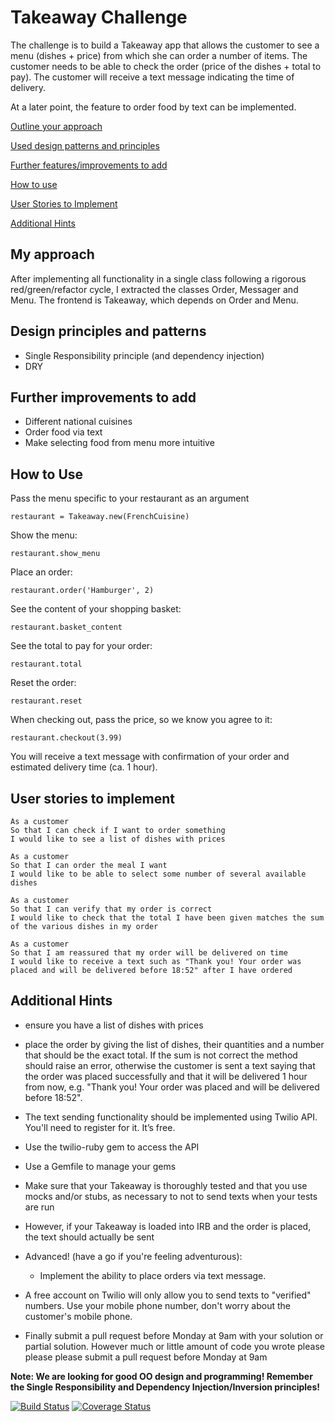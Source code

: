 Takeaway Challenge
==================
The challenge is to build a Takeaway app that allows the customer to see a menu (dishes + price) from which she can order a number of items. The customer needs to be able to check the order (price of the dishes + total to pay). The customer will receive a text message indicating the time of delivery.

At a later point, the feature to order food by text can be implemented.

[Outline your approach](#my-approach)

[Used design patterns and principles](#design-principles-and-patterns)

[Further features/improvements to add](#further-improvements-to-add)

[How to use](#how-to-use)

[User Stories to Implement](#user-stories-to-implement)

[Additional Hints](#additional-hints)

My approach
-----------

After implementing all functionality in a single class following a rigorous red/green/refactor cycle, I extracted the classes Order, Messager and Menu. The frontend is Takeaway, which depends on Order and Menu. 

Design principles and patterns
------------------------------

* Single Responsibility principle (and dependency injection)
* DRY

Further improvements to add
---------------------------

* Different national cuisines
* Order food via text
* Make selecting food from menu more intuitive

How to Use
----------

Pass the menu specific to your restaurant as an argument

`restaurant = Takeaway.new(FrenchCuisine)`

Show the menu:

`restaurant.show_menu`

Place an order:

`restaurant.order('Hamburger', 2)`

See the content of your shopping basket:

`restaurant.basket_content`

See the total to pay for your order:

`restaurant.total`

Reset the order:

`restaurant.reset`

When checking out, pass the price, so we know you agree to it:

`restaurant.checkout(3.99)`

You will receive a text message with confirmation of your order and estimated delivery time (ca. 1 hour).

User stories to implement
--------------------------

```
As a customer
So that I can check if I want to order something
I would like to see a list of dishes with prices

As a customer
So that I can order the meal I want
I would like to be able to select some number of several available dishes

As a customer
So that I can verify that my order is correct
I would like to check that the total I have been given matches the sum of the various dishes in my order

As a customer
So that I am reassured that my order will be delivered on time
I would like to receive a text such as "Thank you! Your order was placed and will be delivered before 18:52" after I have ordered
```

Additional Hints
-----------------
* ensure you have a list of dishes with prices
* place the order by giving the list of dishes, their quantities and a number that should be the exact total. If the sum is not correct the method should raise an error, otherwise the customer is sent a text saying that the order was placed successfully and that it will be delivered 1 hour from now, e.g. "Thank you! Your order was placed and will be delivered before 18:52".
* The text sending functionality should be implemented using Twilio API. You'll need to register for it. It’s free.
* Use the twilio-ruby gem to access the API
* Use a Gemfile to manage your gems
* Make sure that your Takeaway is thoroughly tested and that you use mocks and/or stubs, as necessary to not to send texts when your tests are run
* However, if your Takeaway is loaded into IRB and the order is placed, the text should actually be sent

* Advanced! (have a go if you're feeling adventurous):
  * Implement the ability to place orders via text message.

* A free account on Twilio will only allow you to send texts to "verified" numbers. Use your mobile phone number, don't worry about the customer's mobile phone.
* Finally submit a pull request before Monday at 9am with your solution or partial solution.  However much or little amount of code you wrote please please please submit a pull request before Monday at 9am


**Note: We are looking for good OO design and programming! Remember the Single Responsibility and Dependency Injection/Inversion principles!**

[![Build Status](https://travis-ci.org/samover/takeaway-challenge.svg)](https://travis-ci.org/samover/takeaway-challenge)
[![Coverage Status](https://coveralls.io/repos/makersacademy/takeaway-challenge/badge.png)](https://coveralls.io/r/makersacademy/takeaway-challenge)
